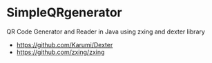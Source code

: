 # SimpleQRgenerator
QR Code Generator and Reader in Java using zxing and dexter library

- https://github.com/Karumi/Dexter
- https://github.com/zxing/zxing
